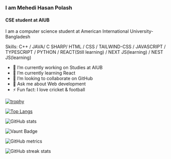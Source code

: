 ### I am Mehedi Hasan Polash
#### CSE student at AIUB

I am a computer science student at American International University-Bangladesh 

Skills: C++ / JAVA/ C SHARP/ HTML / CSS / TAILWIND-CSS / JAVASCRIPT / TYPESCRIPT / PYTHON / REACT(Still learning) / NEXT JS(learning) / NEST JS(learning)

- 🔭 I’m currently working on Studies at AIUB 
- 🌱 I’m currently learning React 
- 👯 I’m looking to collaborate on GitHub 
- 💬 Ask me about Web development 
- ⚡ Fun fact: I love cricket & football 




[![trophy](https://github-profile-trophy.vercel.app/?username=mehedipolash)](https://github.com/ryo-ma/github-profile-trophy)

[![Top Langs](https://github-readme-stats.vercel.app/api/top-langs/?username=mehedipolash)](https://github.com/anuraghazra/github-readme-stats)

![GitHub stats](https://github-readme-stats.vercel.app/api?username=mehedipolash&show_icons=true&count_private=true)  

![Vaunt Badge](https://api.vaunt.dev/v1/github/entities/mehedipolash/contributions?format=svg&private=true)  

![GitHub metrics](https://metrics.lecoq.io/mehedipolash)  

![GitHub streak stats](https://streak-stats.demolab.com/?user=mehedipolash)  
